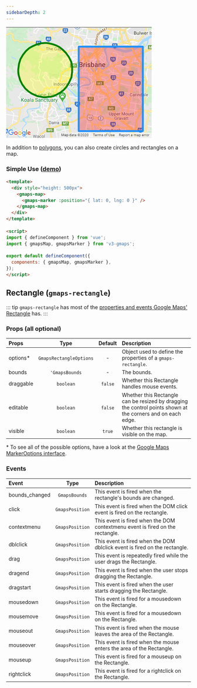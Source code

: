 ```yaml
---
sidebarDepth: 2
---
```


<div class="v3-gmaps-screenshot">
  <img src="../img/shapes.png">
  <p>In addition to <a href="./polylines.md">polygons</a>, you can also create circles and rectangles on a map.</p>
</div>

### Simple Use ([demo](https://vue-bujcvu.stackblitz.io/shapes))

```html
<template>
  <div style="height: 500px">
    <gmaps-map>
      <gmaps-marker :position="{ lat: 0, lng: 0 }" />
    </gmaps-map>
  </div>
</template>

<script>
import { defineComponent } from 'vue';
import { gmapsMap, gmapsMarker } from 'v3-gmaps';

export default defineComponent({
  components: { gmapsMap, gmapsMarker },
});
</script>
```

## Rectangle (`gmaps-rectangle`)

::: tip
`gmaps-rectangle` has most of the [properties and events Google Maps' Rectangle](https://developers.google.com/maps/documentation/javascript/reference/polygon#Rectangle) has.
:::

### Props (all optional)

| Props     |          Type           | Default | Description                                                                                                 |
| :-------- | :---------------------: | :-----: | :---------------------------------------------------------------------------------------------------------- |
| options\* | `GmapsRectangleOptions` |    -    | Object used to define the properties of a `gmaps-rectangle`.                                                |
| bounds    |     `'GmapsBounds`      |    -    | The bounds.                                                                                                 |
| draggable |        `boolean`        | `false` | Whether this Rectangle handles mouse events.                                                                |
| editable  |        `boolean`        | `false` | Whether this Rectangle can be resized by dragging the control points shown at the corners and on each edge. |
| visible   |        `boolean`        | `true`  | Whether this rectangle is visible on the map.                                                               |

\* To see all of the possible options, have a look at the [Google Maps MarkerOptions interface](https://developers.google.com/maps/documentation/javascript/reference/map#MarkerOptions).

### Events

| Event          |      Type       | Description                                                                   |
| :------------- | :-------------: | :---------------------------------------------------------------------------- |
| bounds_changed |  `GmapsBounds`  | This event is fired when the rectangle's bounds are changed.                  |
| click          | `GmapsPosition` | This event is fired when the DOM click event is fired on the rectangle.       |
| contextmenu    | `GmapsPosition` | This event is fired when the DOM contextmenu event is fired on the rectangle. |
| dblclick       | `GmapsPosition` | This event is fired when the DOM dblclick event is fired on the rectangle.    |
| drag           | `GmapsPosition` | This event is repeatedly fired while the user drags the Rectangle.            |
| dragend        | `GmapsPosition` | This event is fired when the user stops dragging the Rectangle.               |
| dragstart      | `GmapsPosition` | This event is fired when the user starts dragging the Rectangle.              |
| mousedown      | `GmapsPosition` | This event is fired for a mousedown on the Rectangle.                         |
| mousemove      | `GmapsPosition` | This event is fired for a mousedown on the Rectangle.                         |
| mouseout       | `GmapsPosition` | This event is fired when the mouse leaves the area of the Rectangle.          |
| mouseover      | `GmapsPosition` | This event is fired when the mouse enters the area of the Rectangle.          |
| mouseup        | `GmapsPosition` | This event is fired for a mouseup on the Rectangle.                           |
| rightclick     | `GmapsPosition` | This event is fired for a rightclick on the Rectangle.                        |

<!-- ### Notes -->
